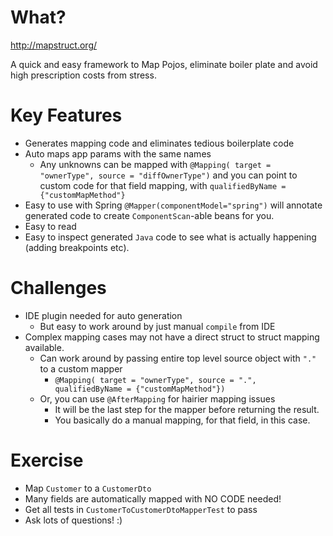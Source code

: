 # What?
http://mapstruct.org/

A quick and easy framework to Map Pojos, eliminate boiler plate and avoid high prescription costs from stress.

# Key Features

- Generates mapping code and eliminates tedious boilerplate code
- Auto maps app params with the same names
  - Any unknowns can be mapped with `@Mapping( target = "ownerType", source = "diffOwnerType")` and you can point to custom code for that field mapping, with `qualifiedByName = {"customMapMethod"}`
- Easy to use with Spring `@Mapper(componentModel="spring")` will annotate generated code to create `ComponentScan`-able beans for you.
- Easy to read
- Easy to inspect generated `Java` code to see what is actually happening (adding breakpoints etc).

# Challenges

- IDE plugin needed for auto generation
  - But easy to work around by just manual `compile` from IDE
- Complex mapping cases may not have a direct struct to struct mapping available.
   - Can work around by passing entire top level source object with `"."` to a custom mapper
     - `@Mapping( target = "ownerType", source = ".", qualifiedByName = {"customMapMethod"})`
   - Or, you can use `@AfterMapping` for hairier mapping issues
     - It will be the last step for the mapper before returning the result. 
     - You basically do a manual mapping, for that field, in this case.

# Exercise

- Map `Customer` to a `CustomerDto`
 - Many fields are automatically mapped with NO CODE needed!
- Get all tests in `CustomerToCustomerDtoMapperTest` to pass
- Ask lots of questions! :)
